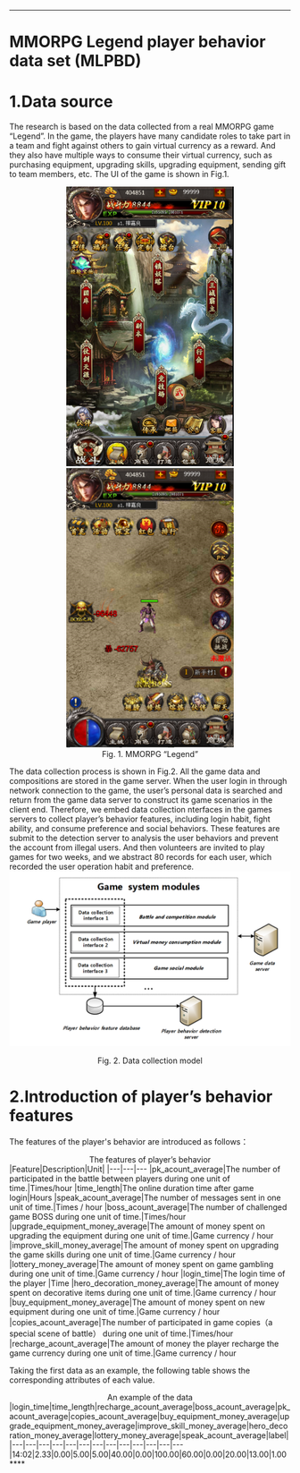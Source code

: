 ****
MMORPG Legend player behavior data set (MLPBD)
==============================================


1.Data source
====================




The research is based on the data collected from a real MMORPG game “Legend”. In the game, the players have many candidate roles to take part in a team and fight against others to gain virtual currency as a reward. And they also have multiple ways to consume their virtual currency, such as purchasing equipment, upgrading skills, upgrading equipment, sending gift to team members, etc. The UI of the game is shown in Fig.1.
<div align=center>
	<img width="300" height="500" src="https://github.com/game-account-protection/MMORPG-Legend-player-behavior-data-set-MLPBD/blob/master/img-folder/1(1).png"/>
	<img width="300" height="500" src="https://github.com/game-account-protection/MMORPG-Legend-player-behavior-data-set-MLPBD/blob/master/img-folder/2(2).png"/>
</div>
<div align=center><label>Fig. 1. MMORPG “Legend”</label></div>




The data collection process is shown in Fig.2. All the game data and compositions are stored in the game server. When the user login in through network connection to the game, the user’s personal data is searched and return from the game data server to construct its game scenarios in the client end. Therefore, we embed data collection nterfaces in the games servers to collect player’s behavior features, including login habit, fight ability, and consume preference and social behaviors. These features are submit to the detection server to analysis the user behaviors and prevent the account from illegal users. And then volunteers are invited to play games for two weeks, and we abstract 80 records for each user, which recorded the user operation habit and preference.  
![Image text](https://github.com/game-account-protection/MMORPG-Legend-player-behavior-data-set-MLPBD/blob/master/img-folder/2.png)
<div align=center><label>Fig. 2. Data collection model</label></div>

	
2.Introduction  of  player’s  behavior features
====================
The features of the player's behavior are introduced as follows：

<div align=center><label>The  features of player’s behavior</label></div>
|Feature|Description|Unit|
|---|---|---
|pk_acount_average|The number of participated in the battle between players during one unit of time.|Times/hour
|time_length|The online duration time after game login|Hours
|speak_acount_average|The number of messages sent in one unit of time.|Times / hour
|boss_acount_average|The number of challenged game BOSS during one unit of time.|Times/hour
|upgrade_equipment_money_average|The amount of money spent on upgrading the equipment during one unit of time.|Game currency / hour
|improve_skill_money_average|The amount of money spent on upgrading the game skills during one unit of time.|Game currency / hour
|lottery_money_average|The amount of money spent on game gambling during one unit of time.|Game currency / hour
|login_time|The login time  of the player |Time
|hero_decoration_money_average|The amount of money spent on decorative items during one unit of time.|Game currency / hour
|buy_equipment_money_average|The amount of money spent on new equipment during one unit of time.|Game currency / hour
|copies_acount_average|The number of  participated in game copies（a special scene of battle） during one unit of time.|Times/hour
|recharge_acount_average|The amount of money the player recharge the game currency during one unit of time.|Game currency / hour



Taking the first data as an example, the following table shows the corresponding attributes of each value. 

<div align=center><label>An example of the data</label></div>
|login_time|time_length|recharge_acount_average|boss_acount_average|pk_acount_average|copies_acount_average|buy_equipment_money_average|upgrade_equipment_money_average|improve_skill_money_average|hero_decoration_money_average|lottery_money_average|speak_acount_average|label|
|---|---|---|---|---|---|---|---|---|---|---|---|---
|14:02|2.33|0.00|5.00|5.00|40.00|0.00|100.00|60.00|0.00|20.00|13.00|1.00 
****
